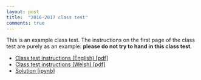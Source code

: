 ```yaml
---
layout: post
title:  "2016-2017 class test"
comments: true
---
```


This is an example class test. The instructions on the first page of the class
test are purely as an example: **please do not try to hand in this class test**.

- [Class test instructions (English) [pdf]]({{site.baseurl}}/assets/classtests/2016-2017/main.pdf)
- [Class test instructions (Welsh) [pdf]]({{site.baseurl}}/assets/classtests/2016-2017/prif.pdf)
- [Solution
  [ipynb]](https://gist.github.com/drvinceknight/dd702b98b87eeed1ef7f58e97f77906c)
